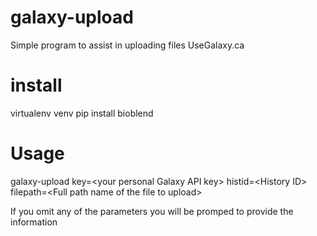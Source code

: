 # galaxy-upload
Simple program to assist in uploading files UseGalaxy.ca

# install
virtualenv venv
pip install bioblend

# Usage

galaxy-upload key=<your personal Galaxy API key\> histid=<History ID\> filepath=<Full path name of the file to upload\>

If you omit any of the parameters you will be promped to provide the information
